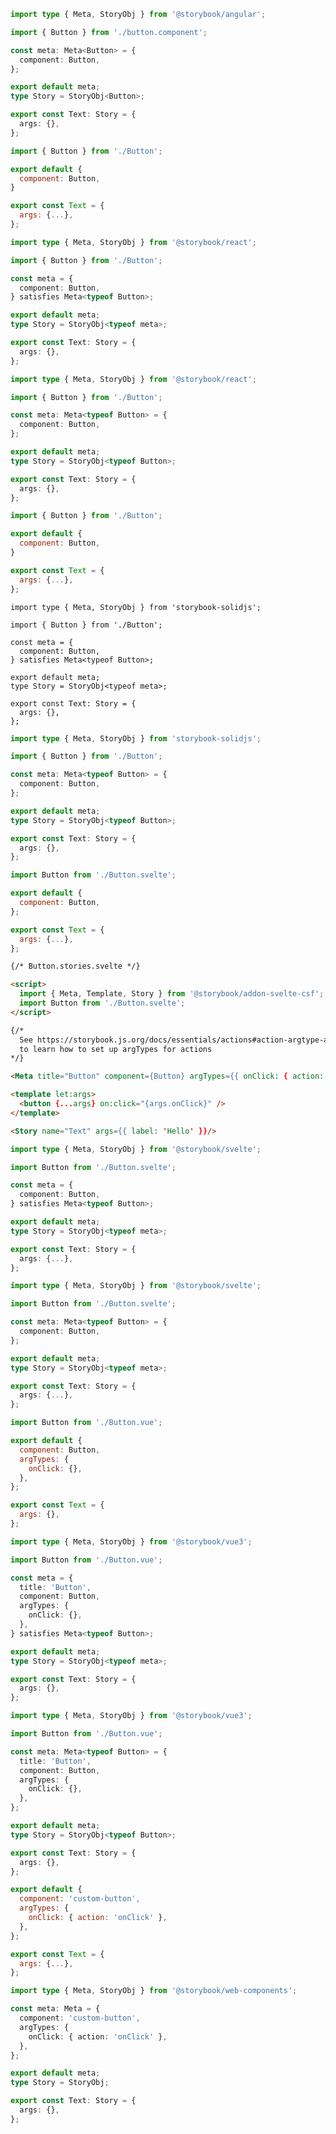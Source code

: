 ```ts filename="Button.stories.ts" renderer="angular" language="ts"
import type { Meta, StoryObj } from '@storybook/angular';

import { Button } from './button.component';

const meta: Meta<Button> = {
  component: Button,
};

export default meta;
type Story = StoryObj<Button>;

export const Text: Story = {
  args: {},
};
```

```js filename="Button.stories.js|jsx" renderer="react" language="js"
import { Button } from './Button';

export default {
  component: Button,
}

export const Text = {
  args: {...},
};
```

```ts filename="Button.stories.ts|tsx" renderer="react" language="ts-4-9"
import type { Meta, StoryObj } from '@storybook/react';

import { Button } from './Button';

const meta = {
  component: Button,
} satisfies Meta<typeof Button>;

export default meta;
type Story = StoryObj<typeof meta>;

export const Text: Story = {
  args: {},
};
```

```ts filename="Button.stories.ts|tsx" renderer="react" language="ts"
import type { Meta, StoryObj } from '@storybook/react';

import { Button } from './Button';

const meta: Meta<typeof Button> = {
  component: Button,
};

export default meta;
type Story = StoryObj<typeof Button>;

export const Text: Story = {
  args: {},
};
```

```js filename="Button.stories.js|jsx" renderer="solid" language="js"
import { Button } from './Button';

export default {
  component: Button,
}

export const Text = {
  args: {...},
};
```

```tsx filename="Button.stories.ts|tsx" renderer="solid" language="ts-4-9"
import type { Meta, StoryObj } from 'storybook-solidjs';

import { Button } from './Button';

const meta = {
  component: Button,
} satisfies Meta<typeof Button>;

export default meta;
type Story = StoryObj<typeof meta>;

export const Text: Story = {
  args: {},
};
```

```ts filename="Button.stories.ts|tsx" renderer="solid" language="ts"
import type { Meta, StoryObj } from 'storybook-solidjs';

import { Button } from './Button';

const meta: Meta<typeof Button> = {
  component: Button,
};

export default meta;
type Story = StoryObj<typeof Button>;

export const Text: Story = {
  args: {},
};
```

```js filename="Button.stories.js" renderer="svelte" language="js"
import Button from './Button.svelte';

export default {
  component: Button,
};

export const Text = {
  args: {...},
};
```

```html renderer="svelte" language="native-format"
{/* Button.stories.svelte */}

<script>
  import { Meta, Template, Story } from '@storybook/addon-svelte-csf';
  import Button from './Button.svelte';
</script>

{/*
  See https://storybook.js.org/docs/essentials/actions#action-argtype-annotation
  to learn how to set up argTypes for actions
*/}

<Meta title="Button" component={Button} argTypes={{ onClick: { action: "onClick" }, }} />

<template let:args>
  <button {...args} on:click="{args.onClick}" />
</template>

<Story name="Text" args={{ label: 'Hello' }}/>
```

```ts filename="Button.stories.ts" renderer="svelte" language="ts-4-9"
import type { Meta, StoryObj } from '@storybook/svelte';

import Button from './Button.svelte';

const meta = {
  component: Button,
} satisfies Meta<typeof Button>;

export default meta;
type Story = StoryObj<typeof meta>;

export const Text: Story = {
  args: {...},
};
```

```ts filename="Button.stories.ts" renderer="svelte" language="ts"
import type { Meta, StoryObj } from '@storybook/svelte';

import Button from './Button.svelte';

const meta: Meta<typeof Button> = {
  component: Button,
};

export default meta;
type Story = StoryObj<typeof meta>;

export const Text: Story = {
  args: {...},
};
```

```js filename="Button.stories.js" renderer="vue" language="js"
import Button from './Button.vue';

export default {
  component: Button,
  argTypes: {
    onClick: {},
  },
};

export const Text = {
  args: {},
};
```

```ts filename="Button.stories.ts" renderer="vue" language="ts-4-9"
import type { Meta, StoryObj } from '@storybook/vue3';

import Button from './Button.vue';

const meta = {
  title: 'Button',
  component: Button,
  argTypes: {
    onClick: {},
  },
} satisfies Meta<typeof Button>;

export default meta;
type Story = StoryObj<typeof meta>;

export const Text: Story = {
  args: {},
};
```

```ts filename="Button.stories.ts" renderer="vue" language="ts"
import type { Meta, StoryObj } from '@storybook/vue3';

import Button from './Button.vue';

const meta: Meta<typeof Button> = {
  title: 'Button',
  component: Button,
  argTypes: {
    onClick: {},
  },
};

export default meta;
type Story = StoryObj<typeof Button>;

export const Text: Story = {
  args: {},
};
```

```js filename="Button.stories.js" renderer="web-components" language="js"
export default {
  component: 'custom-button',
  argTypes: {
    onClick: { action: 'onClick' },
  },
};

export const Text = {
  args: {...},
};
```

```ts filename="Button.stories.ts" renderer="web-components" language="ts"
import type { Meta, StoryObj } from '@storybook/web-components';

const meta: Meta = {
  component: 'custom-button',
  argTypes: {
    onClick: { action: 'onClick' },
  },
};

export default meta;
type Story = StoryObj;

export const Text: Story = {
  args: {},
};
```

